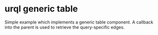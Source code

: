 # urql generic table

Simple example which implements a generic table component. A callback into the parent is used to retrieve the query-specific edges.
